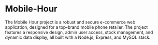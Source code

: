 # Mobile-Hour
The Mobile Hour project is a robust and secure e-commerce web application, designed for a top-brand mobile phone retailer. The project features a responsive design, admin user access, stock management, and dynamic data display, all built with a Node.js, Express, and MySQL stack.
